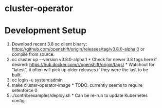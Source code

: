 # cluster-operator

# Development Setup

  1. Download recent 3.8 oc client binary: https://github.com/openshift/origin/releases/tag/v3.8.0-alpha.0 or compile from source.
  1. oc cluster up --version v3.8.0-alpha.1
    * Check for newer 3.8 tags here if desired: https://hub.docker.com/r/openshift/origin/tags/
    * Watchout for "latest", it often will pick up older releases if they were the last to be built.
  1. oc login -u system:admin
  1. make cluster-operator-image
    * TODO: currently seems to require setenforce 0
  1. ./contrib/examples/deploy.sh
    * Can be re-run to update Kubernetes config.
